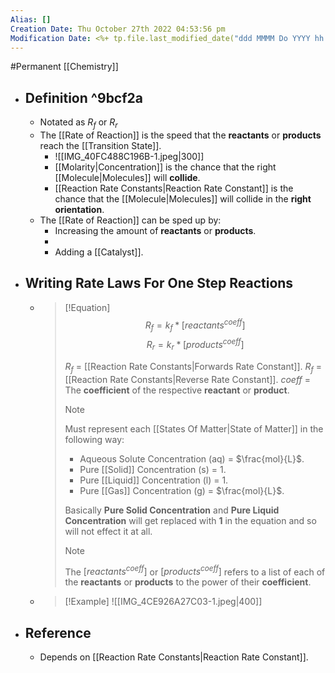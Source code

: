 ```yaml
---
Alias: []
Creation Date: Thu October 27th 2022 04:53:56 pm 
Modification Date: <%+ tp.file.last_modified_date("ddd MMMM Do YYYY hh:mm:ss a") %>
---
```

#Permanent [[Chemistry]]

- ## Definition ^9bcf2a
	- Notated as $R_f$ or $R_r$
	- The [[Rate of Reaction]]  is the speed that the **reactants** or **products** reach the [[Transition State]].
		- ![[IMG_40FC488C196B-1.jpeg|300]]
		- [[Molarity|Concentration]] is the chance that the right [[Molecule|Molecules]] will **collide**.
		- [[Reaction Rate Constants|Reaction Rate Constant]] is the chance that the [[Molecule|Molecules]] will collide in the **right orientation**.
	- The [[Rate of Reaction]] can be sped up by:
		-  Increasing the amount of **reactants** or **products**.
		- 
		- Adding a [[Catalyst]].
- ## Writing Rate Laws For One Step Reactions 
	- > [!Equation]
	  > $$R_f=k_f*[reactants^{coeff}]$$
	  > $$R_r=k_r*[products^{coeff}]$$
	  > 
	  > $R_f$ = [[Reaction Rate Constants|Forwards Rate Constant]].
	  > $R_f$ = [[Reaction Rate Constants|Reverse Rate Constant]].
	  > $coeff$ = The **coefficient** of the respective **reactant** or **product**.
	  > 
	  > > [!Note]
	  > > Must represent each [[States Of Matter|State of Matter]] in the following way:
	  > > - Aqueous Solute Concentration (aq) = $\frac{mol}{L}$.
	  > > - Pure [[Solid]] Concentration (s) = $1$.
	  > > - Pure [[Liquid]] Concentration (l) = $1$.
	  > > - Pure [[Gas]] Concentration (g) = $\frac{mol}{L}$.
	  > >   
	  > > Basically **Pure Solid Concentration** and **Pure Liquid Concentration** will get replaced with **$1$** in the equation and so will not effect it at all.
	  > 
	  > > [!Note]
	  > > The $[reactants^{coeff}]$ or $[products^{coeff}]$ refers to a list of each of the **reactants** or **products** to the power of their **coefficient**.
	- > [!Example]
	  > ![[IMG_4CE926A27C03-1.jpeg|400]]
- ## Reference
	- Depends on [[Reaction Rate Constants|Reaction Rate Constant]].